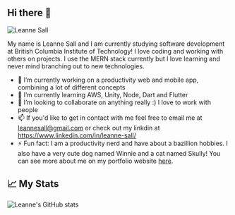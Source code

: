 ## Hi there 👋

![Leanne Sall](https://user-images.githubusercontent.com/22161200/113777130-85b46e80-96df-11eb-9e2a-6f81ac1ad9be.png)


My name is Leanne Sall and I am currently studying software development at British Columbia Institute of Technology!
I love coding and working with others on projects. I use the MERN stack currently but I love learning and never mind branching out to new technologies.

- 🔭 I’m currently working on a productivity web and mobile app, combining a lot of different concepts
- 🌱 I’m currently learning AWS, Unity, Node, Dart and Flutter
- 👯 I’m looking to collaborate on anything really :) I love to work with people
- 📫 If you'd like to get in contact with me feel free to email me at leannesall@gmail.com or check out my linkdin at https://www.linkedin.com/in/leanne-sall/
- ⚡ Fun fact: I am a productivity nerd and have about a bazillion hobbies. I also have a very cute dog named Winnie and a cat named Skully! You can see more about me on my portfolio website [here](https://leannesall.dev).


## 📈 My Stats 


![Leanne's GitHub stats](https://github-readme-stats.vercel.app/api?username=leannesall&count_private=true&theme=tokyonight&showicons=true) 


